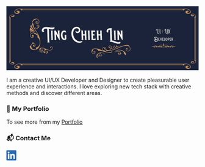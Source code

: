 <img src='./img/TCL-header.png' alt='TCL-header'/>

I am a creative UI/UX Developer and Designer to create pleasurable user experience and interactions. I love exploring new tech stack with creative methods and discover different areas.

### 💼 My Portfolio

To see more from my [Portfolio](https://tingchiehlin.com/)

### 📬 Contact Me 

<a href="https://www.linkedin.com/in/cooloojayoo/" title="Linked-in"><img src='./img/linkedIn.png' alt='linkedIn' width="26" height="27"/></a>